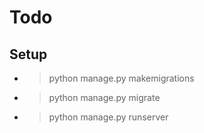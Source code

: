 # Todo

## Setup

- > python manage.py makemigrations
- > python manage.py migrate
- > python manage.py runserver
